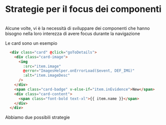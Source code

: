 # Strategie per il focus dei componenti
<br>
Alcune volte, vi è la necessità di sviluppare dei componenti che hanno bisogno nella loro interezza di avere focus durante la navigazione

Le card sono un esempio

```html 
  <div class="card" @click="goToDetails">
    <div class="card-image">
      <img
        :src="item.image"
        @error="ImagesHelper.onErrorLoad($event, DEF_IMG)"
        :alt="item.imageDesc"
      />
    </div>
    <span class="card-badge" v-else-if="item.inEvidence">New</span>
    <div class="card-content">
      <span class="font-bold text-xl">{{ item.name }}</span>
    </div>
  </div>
```

Abbiamo due possibili strategie